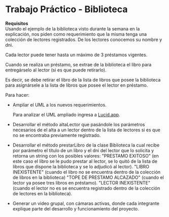 # Trabajo Práctico - Biblioteca

**Requisitos** <br/>
Usando el ejemplo de la biblioteca  visto durante la semana en la explicación, nos piden como requerimiento que la misma tenga una colección de lectores registrados. De los lectores conocemos su nombre y dni.

Cada lector puede tener hasta un máximo de 3 préstamos vigentes.

Cuando se realiza un préstamo, se extrae de la biblioteca el libro para entregárselo al lector (si es que puede retirarlo).

Es decir, se debe retirar el libro de la lista de libros que posee la biblioteca para asignársele a la lista de libros que posee el lector en préstamo.

Para hacer:
- Ampliar el UML a los nuevos requerimientos.


  Para analizar el UML ampliado ingresa a [Lucid.app](https://lucid.app/lucidchart/68529457-3976-476f-9b9f-024578fb2d10/edit?viewport_loc=-671%2C508%2C2556%2C1209%2C0_0&invitationId=inv_44012138-c97f-4d2f-bb6b-f86bd7208a4c).
- Desarrollar el método altaLector que pasándole los parámetros necesarios de el alta a un lector dentro de la lista de lectores si es que no se encontraba previamente registrado.

- Desarrollar el método prestarLibro de la clase Biblioteca la cual recibe por parámetro el título de un libro y el dni del lector que lo solicita y retorna un string con los posibles valores:
"PRESTAMO EXITOSO" (en este caso el libro se le pudo prestar al lector, se lo quitó de la lista de libros que dispone la biblioteca y se lo adjudicó al lector).
"LIBRO INEXISTENTE" (cuando el libro no se encuentra dentro de la colección de libros en la biblioteca)
"TOPE DE PRESTAMO ALCAZADO" (cuando el lector ya posee tres libros en préstamo).
"LECTOR INEXISTENTE" (cuando el lector no es se encuentra registrado dentro de la colección de lectores en la biblioteca).

- Generar un video grupal, con cámaras activas, donde cada integrante explique parte del desarrollo y funcionamiento del proyecto.


